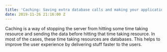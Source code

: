 ```yaml
---
title: 'Caching: Saving extra database calls and making your application faster'
date: 2019-11-26 21:16:00 Z
---
```


Caching is a way of stopping the server from hitting some time taking resource and sending the data before hitting that time taking resource. In most of the cases, these time taking resources are databases. This helps to improve the user experience by delivering stuff faster to the users.

